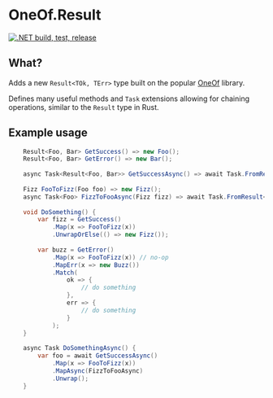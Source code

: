 # OneOf.Result

[![.NET build, test, release](https://github.com/Lindronics/OneOf.Result/actions/workflows/build_and_release.yml/badge.svg)](https://github.com/Lindronics/OneOf.Result/actions/workflows/build_and_release.yml)

## What?

Adds a new `Result<TOk, TErr>` type built on the popular [OneOf](https://github.com/mcintyre321/OneOf) library.

Defines many useful methods and `Task` extensions allowing for chaining operations, similar to the `Result` type in Rust.

## Example usage

```csharp
    Result<Foo, Bar> GetSuccess() => new Foo();
    Result<Foo, Bar> GetError() => new Bar();
    
    async Task<Result<Foo, Bar>> GetSuccessAsync() => await Task.FromResult(new Foo());
    
    Fizz FooToFizz(Foo foo) => new Fizz();
    async Task<Foo> FizzToFooAsync(Fizz fizz) => await Task.FromResult<Foo>(new Foo());
    
    void DoSomething() {
        var fizz = GetSuccess()
            .Map(x => FooToFizz(x))
            .UnwrapOrElse(() => new Fizz());
            
        var buzz = GetError()
            .Map(x => FooToFizz(x)) // no-op
            .MapErr(x => new Buzz())
            .Match(
                ok => {
                    // do something
                },
                err => {
                    // do something
                } 
            );
    }
    
    async Task DoSomethingAsync() {
        var foo = await GetSuccessAsync()
            .Map(x => FooToFizz(x))
            .MapAsync(FizzToFooAsync)
            .Unwrap();
    }
```